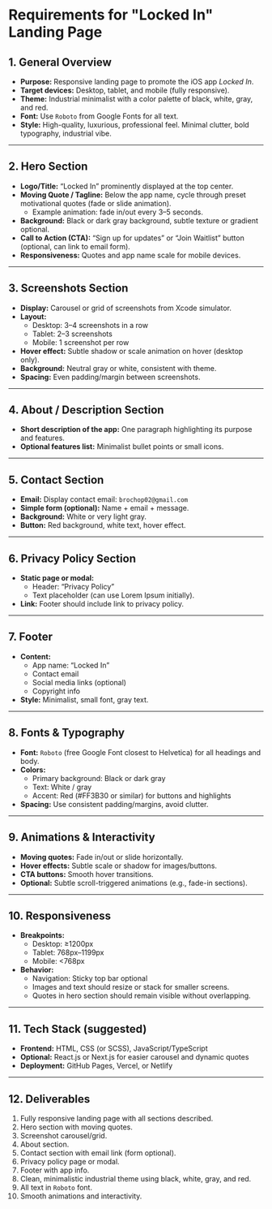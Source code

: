 # Requirements for "Locked In" Landing Page

## 1. General Overview
- **Purpose:** Responsive landing page to promote the iOS app *Locked In*.  
- **Target devices:** Desktop, tablet, and mobile (fully responsive).  
- **Theme:** Industrial minimalist with a color palette of black, white, gray, and red.  
- **Font:** Use `Roboto` from Google Fonts for all text.  
- **Style:** High-quality, luxurious, professional feel. Minimal clutter, bold typography, industrial vibe.

---

## 2. Hero Section
- **Logo/Title:** “Locked In” prominently displayed at the top center.  
- **Moving Quote / Tagline:** Below the app name, cycle through preset motivational quotes (fade or slide animation).  
  - Example animation: fade in/out every 3–5 seconds.  
- **Background:** Black or dark gray background, subtle texture or gradient optional.  
- **Call to Action (CTA):** “Sign up for updates” or “Join Waitlist” button (optional, can link to email form).  
- **Responsiveness:** Quotes and app name scale for mobile devices.

---

## 3. Screenshots Section
- **Display:** Carousel or grid of screenshots from Xcode simulator.  
- **Layout:** 
  - Desktop: 3–4 screenshots in a row  
  - Tablet: 2–3 screenshots  
  - Mobile: 1 screenshot per row  
- **Hover effect:** Subtle shadow or scale animation on hover (desktop only).  
- **Background:** Neutral gray or white, consistent with theme.  
- **Spacing:** Even padding/margin between screenshots.

---

## 4. About / Description Section
- **Short description of the app:** One paragraph highlighting its purpose and features.  
- **Optional features list:** Minimalist bullet points or small icons.  

---

## 5. Contact Section
- **Email:** Display contact email: `brochop02@gmail.com`  
- **Simple form (optional):** Name + email + message.  
- **Background:** White or very light gray.  
- **Button:** Red background, white text, hover effect.  

---

## 6. Privacy Policy Section
- **Static page or modal:**  
  - Header: “Privacy Policy”  
  - Text placeholder (can use Lorem Ipsum initially).  
- **Link:** Footer should include link to privacy policy.  

---

## 7. Footer
- **Content:**  
  - App name: “Locked In”  
  - Contact email  
  - Social media links (optional)  
  - Copyright info  
- **Style:** Minimalist, small font, gray text.  

---

## 8. Fonts & Typography
- **Font:** `Roboto` (free Google Font closest to Helvetica) for all headings and body.  
- **Colors:**  
  - Primary background: Black or dark gray  
  - Text: White / gray  
  - Accent: Red (#FF3B30 or similar) for buttons and highlights  
- **Spacing:** Use consistent padding/margins, avoid clutter.  

---

## 9. Animations & Interactivity
- **Moving quotes:** Fade in/out or slide horizontally.  
- **Hover effects:** Subtle scale or shadow for images/buttons.  
- **CTA buttons:** Smooth hover transitions.  
- **Optional:** Subtle scroll-triggered animations (e.g., fade-in sections).  

---

## 10. Responsiveness
- **Breakpoints:**  
  - Desktop: ≥1200px  
  - Tablet: 768px–1199px  
  - Mobile: <768px  
- **Behavior:**  
  - Navigation: Sticky top bar optional  
  - Images and text should resize or stack for smaller screens.  
  - Quotes in hero section should remain visible without overlapping.  

---

## 11. Tech Stack (suggested)
- **Frontend:** HTML, CSS (or SCSS), JavaScript/TypeScript  
- **Optional:** React.js or Next.js for easier carousel and dynamic quotes  
- **Deployment:** GitHub Pages, Vercel, or Netlify  

---

## 12. Deliverables
1. Fully responsive landing page with all sections described.  
2. Hero section with moving quotes.  
3. Screenshot carousel/grid.  
4. About section.  
5. Contact section with email link (form optional).  
6. Privacy policy page or modal.  
7. Footer with app info.  
8. Clean, minimalistic industrial theme using black, white, gray, and red.  
9. All text in `Roboto` font.  
10. Smooth animations and interactivity.  
